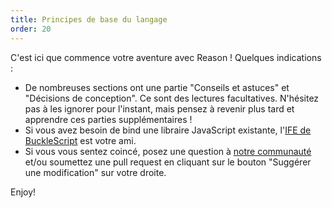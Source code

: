 ```yaml
---
title: Principes de base du langage
order: 20
---
```


C'est ici que commence votre aventure avec Reason ! Quelques indications :

- De nombreuses sections ont une partie "Conseils et astuces" et "Décisions de conception". Ce sont des lectures facultatives. N'hésitez pas à les ignorer pour l'instant, mais pensez à revenir plus tard et apprendre ces parties supplémentaires !
- Si vous avez besoin de bind une libraire JavaScript existante, l'[IFE de BuckleScript](http://bucklescript.github.io/bucklescript/Manual.html#_ffi) est votre ami.
- Si vous vous sentez coincé, posez une question à [notre communauté](/community) et/ou soumettez une pull request en cliquant sur le bouton "Suggérer une modification" sur votre droite.

Enjoy!
